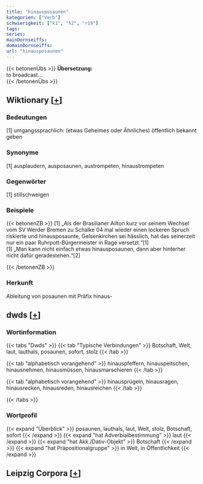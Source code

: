 ```yaml
---
title: "hinausposaunen"
kategorien: ["Verb"]
schwierigkeit: ["k1", "h2", "r19"]
tags:
series:
mainDornseiffs:
domainDornseiffs:
url: "hinausposaunen"
---
```


{{< betonenÜbs >}}
**Übersetzung:**  
to broadcast...  
{{< /betonenÜbs >}}

## Wiktionary [[+](https://de.wiktionary.org/wiki/hinausposaunen)]

### Bedeutungen
[1] umgangssprachlich: (etwas Geheimes oder Ähnliches) öffentlich bekannt geben  

### Synonyme
[1] ausplaudern, ausposaunen, austrompeten, hinaustrompeten  

### Gegenwörter
[1] stillschweigen  

### Beispiele
{{< betonenZB >}}
[1] „Als der Brasilianer Ailton kurz vor seinem Wechsel vom SV Werder Bremen zu Schalke 04 mal wieder einen lockeren Spruch riskierte und hinausposaunte, Gelsenkirchen sei hässlich, hat das seinerzeit nur ein paar Ruhrpott-Bürgermeister in Rage versetzt.“[1]  
[1] „Man kann nicht einfach etwas hinausposaunen, dann aber hinterher nicht dafür geradestehen.“[2]  

{{< /betonenZB >}}
### Herkunft
Ableitung von posaunen mit Präfix hinaus-  



## dwds [[+](https://www.dwds.de/wb/hinausposaunen)]

### Wortinformation
{{< tabs "Dwds" >}}
{{< tab "Typische Verbindungen" >}}
Botschaft, Welt, laut, lauthals, posaunen, sofort, stolz
{{< /tab >}}

{{< tab "alphabetisch vorangehend" >}}
hinauspfeffern, hinauspeitschen, hinausnehmen, hinausmüssen, hinausmarschieren
{{< /tab >}}

{{< tab "alphabetisch vorangehend" >}}
hinausprügeln, hinausragen, hinausrecken, hinausreden, hinausreichen
{{< /tab >}}

{{< /tabs >}}

### Wortprofil
{{< expand "Überblick" >}} posaunen, lauthals, laut, Welt, stolz, Botschaft, sofort {{< /expand >}}
{{< expand "hat Adverbialbestimmung" >}} laut {{< /expand >}}
{{< expand "hat Akk./Dativ-Objekt" >}} Botschaft {{< /expand >}}
{{< expand "hat Präpositionalgruppe" >}} in Welt, in Öffentlichkeit {{< /expand >}}

## Leipzig Corpora [[+](https://corpora.uni-leipzig.de/en/res?word=hinausposaunen&corpusId=deu_newscrawl-public_2018)]

